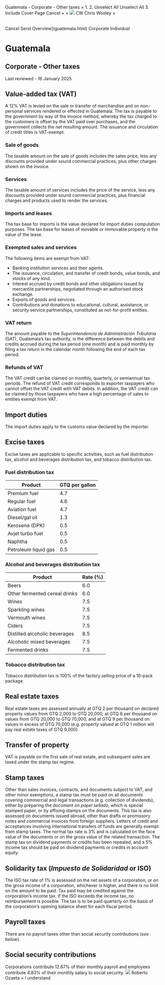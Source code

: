 Guatemala - Corporate - Other taxes
×
1.
2.
Unselect All
Unselect All
3.
Include Cover Page
Cancel
×
×
![](-/media/world-wide-tax-summaries/attachments/global---chris-wooley.ashx%3Frev=ac5e5f3223b34096b1afc2a6009c7320&revision=ac5e5f32-23b3-4096-b1af-c2a6009c7320&hash=859B7ADC84DC2CBEC9760E9E6EE7DE6D0A8BFCDF)
CW
Chris Wooley
×
######
Cancel
Send
Overview](guatemala.html)
Corporate
Individual
# Guatemala
## Corporate - Other taxes
Last reviewed - 16 January 2025
## Value-added tax (VAT)
A 12% VAT is levied on the sale or transfer of merchandise and on non-personal services rendered or effected in Guatemala. The tax is payable to the government by way of the invoice method, whereby the tax charged to the customers is offset by the VAT paid over purchases, and the government collects the net resulting amount. The issuance and circulation of credit titles is VAT-exempt.
### Sale of goods
The taxable amount on the sale of goods includes the sales price, less any discounts provided under sound commercial practices, plus other charges shown on the invoice.
### Services
The taxable amount of services includes the price of the service, less any discounts provided under sound commercial practices, plus financial charges and products used to render the services.
### Imports and leases
The tax base for imports is the value declared for import duties computation purposes.
The tax base for leases of movable or immovable property is the value of the lease.
### Exempted sales and services
The following items are exempt from VAT:
- Banking institution services and their agents.
- The issuance, circulation, and transfer of credit bonds, value bonds, and stocks of any kind.
- Interest accrued by credit bonds and other obligations issued by mercantile partnerships, negotiated through an authorised stock exchange.
- Exports of goods and services.
- Contributions and donations to educational, cultural, assistance, or security service partnerships, constituted as not-for-profit entities.
### VAT return
The amount payable to the *Superintendencia de Administración Tributaria* (SAT), Guatemala’s tax authority, is the difference between the debits and credits accrued during the tax period (one month) and is paid monthly by filing a tax return in the calendar month following the end of each tax period.
### Refunds of VAT
The VAT credit can be claimed on monthly, quarterly, or semiannual tax periods. The refund of VAT credit corresponds to exporter taxpayers who cannot offset the VAT credit with VAT debits.
In addition, the VAT credit can be claimed by those taxpayers who have a high percentage of sales to entities exempt from VAT.
## Import duties
The import duties apply to the customs value declared by the importer.
## Excise taxes
Excise taxes are applicable to specific activities, such as fuel distribution tax, alcohol and beverages distribution tax, and tobacco distribution tax.
### Fuel distribution tax
| Product | GTQ per gallon |
| --- | --- |
| Premium fuel | 4.7 |
| Regular fuel | 4.6 |
| Aviation fuel | 4.7 |
| Diesel/gal oil | 1.3 |
| Kerosene (DPK) | 0.5 |
| Avjet turbo fuel | 0.5 |
| Naphtha | 0.5 |
| Petroleum liquid gas | 0.5 |
### Alcohol and beverages distribution tax
| Product | Rate (%) |
| --- | --- |
| Beers | 6.0 |
| Other fermented cereal drinks | 6.0 |
| Wines | 7.5 |
| Sparkling wines | 7.5 |
| Vermouth wines | 7.5 |
| Ciders | 7.5 |
| Distilled alcoholic beverages | 8.5 |
| Alcoholic mixed beverages | 7.5 |
| Fermented drinks | 7.5 |
### Tobacco distribution tax
Tobacco distribution tax is 100% of the factory selling price of a 10-pack package.
## Real estate taxes
Real estate taxes are assessed annually at GTQ 2 per thousand on declared property values from GTQ 2,000 to GTQ 20,000, at GTQ 6 per thousand on values from GTQ 20,000 to GTQ 70,000, and at GTQ 9 per thousand on values in excess of GTQ 70,000 (e.g. property valued at GTQ 1 million will pay real estate taxes of GTQ 9,000).
## Transfer of property
VAT is payable on the first sale of real estate, and subsequent sales are taxed under the stamp tax regime.
## Stamp taxes
Other than sales invoices, contracts, and documents subject to VAT, and other minor exemptions, a stamp tax must be paid on all documents covering commercial and legal transactions (e.g. collection of dividends), either by preparing the document on *papel sellado*, which is special stamped paper, or by affixing stamps on the documents. This tax is also assessed on documents issued abroad, other than drafts or promissory notes and commercial invoices from foreign suppliers. Letters of credit and acceptances involving international transfers of funds are generally exempt from stamp taxes.
The normal tax rate is 3% and is calculated on the face value of the documents or on the gross value of the related transaction.
The stamp tax on dividend payments or credits has been repealed, and a 5% income tax should be paid on dividend payments or credits in account equity.
## Solidarity tax (*Impuesto de Solidaridad* or ISO)
The ISO tax rate of 1% is assessed on the net assets of a corporation, or on the gross income of a corporation, whichever is higher, and there is no limit on the amount to be paid. Tax paid may be credited against the corporation’s income tax. If the ISO exceeds the income tax, no reimbursement is possible.
The tax is to be paid quarterly on the basis of the corporation’s opening balance sheet for each fiscal period.
## Payroll taxes
There are no payroll taxes other than social security contributions (*see below*).
## Social security contributions
Corporations contribute 12.67% of their monthly payroll and employees contribute 4.83% of their monthly salary to social security.
![](-/media/world-wide-tax-summaries/guatemalaroberto-estuardo-ozaetaguatemala--roberto-ozaetajpg20200707161242252.ashx%3Frev=d15c2b7b4be340d5ad7ac33d4977cc27&revision=d15c2b7b-4be3-40d5-ad7a-c33d4977cc27&hash=BE053AD2CE83D42271EA01B1E8E885D86833AE18)
Roberto Ozaeta
×
I understand